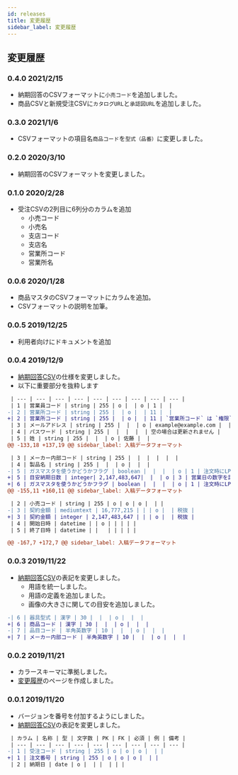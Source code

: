 ```yaml
---
id: releases
title: 変更履歴
sidebar_label: 変更履歴
---
```



## 変更履歴

### 0.4.0 2021/2/15

- 納期回答のCSVフォーマットに`小売コード`を追加しました。
- 商品CSVと新規受注CSVに`カタログURL`と`承認図URL`を追加しました。

### 0.3.0 2021/1/6

- CSVフォーマットの項目名`商品コード`を`型式（品番）`に変更しました。

### 0.2.0 2020/3/10

- 納期回答のCSVフォーマットを変更しました。

### 0.1.0 2020/2/28

- 受注CSVの2列目に6列分のカラムを追加
  - 小売コード
  - 小売名
  - 支店コード
  - 支店名
  - 営業所コード
  - 営業所名

### 0.0.6 2020/1/28

- 商品マスタのCSVフォーマットにカラムを追加。
- CSVフォーマットの説明を加筆。

### 0.0.5 2019/12/25

- 利用者向けにドキュメントを追加

### 0.0.4 2019/12/9

- [納期回答CSV](csv.md)の仕様を変更しました。
- 以下に重要部分を抜粋します

```diff
 | --- | --- | --- | --- | --- | --- | --- | --- | --- |
 | 1 | 営業員コード | string | 255 | o |  | o | 1 |  |
-| 2 | 営業所コード | string | 255 |  | o |  | 11 |  |
+| 2 | 営業所コード | string | 255 |  | o |  | 11 | `営業所コード` は `権限` が`sales` の場合に必須です。 |
 | 3 | メールアドレス | string | 255 |  |  | o | example@example.com |  |
 | 4 | パスワード | string | 255 |  |  |  |  | 空の場合は更新されません |
 | 5 | 姓 | string | 255 |  |  | o | 佐藤 |  |
@@ -133,18 +137,19 @@ sidebar_label: 入稿データフォーマット

 | 3 | メーカー内部コード | string | 255 |  |  |  |  |  |
 | 4 | 製品名 | string | 255 |  |  | o |  |  |
-| 5 | ガスマスタを使うかどうかフラグ | boolean |  |  |  | o | 1 | 注文時にLPか都市ガスかを選択する必要がある商品 |
+| 5 | 目安納期日数 | integer| 2,147,483,647|  |  | o | 3 | 営業日の数字を記載 |
+| 6 | ガスマスタを使うかどうかフラグ | boolean |  |  |  | o | 1 | 注文時にLPか都市ガスかを選択する必要がある商品 |
@@ -155,11 +160,11 @@ sidebar_label: 入稿データフォーマット

 | 2 | 小売コード | string | 255 | o | o | o |  | |
-| 3 | 契約金額 | mediumtext | 16,777,215 | | | o |  | 税抜 |
+| 3 | 契約金額 | integer | 2,147,483,647 | | | o |  | 税抜 |
 | 4 | 開始日時 | datetime | | o | | | | |
 | 5 | 終了日時 | datetime | |   | | | | |

@@ -167,7 +172,7 @@ sidebar_label: 入稿データフォーマット
```

### 0.0.3 2019/11/22

- [納期回答CSV](csv.md)の表記を変更しました。
  - 用語を統一しました。
  - 用語の定義を追加しました。
  - 画像の大きさに関しての目安を追加しました。

```diff
-| 6 | 器具型式 | 漢字 | 30 |  |  | o |  |  |
+| 6 | 商品コード | 漢字 | 30 |  |  | o |  |  |
-| 7 | 品目コード | 半角英数字 | 10 |  |  | o |  |  |
+| 7 | メーカー内部コード | 半角英数字 | 10 |  |  | o |  |  |
```

### 0.0.2 2019/11/21

- カラースキーマに準拠しました。
- [変更履歴](releases)のページを作成しました。


### 0.0.1 2019/11/20

- バージョンを番号を付加するようにしました。
- [納期回答CSV](csv.md)の表記を変更しました。

```diff
 | カラム | 名称 | 型 | 文字数 | PK | FK | 必須 | 例 | 備考 |
 | --- | --- | --- | --- | --- | --- | --- | --- | --- |
-| 1 | 受注コード | string | 255 | o | o | o |  | |
+| 1 | 注文番号 | string | 255 | o | o | o |  | |
 | 2 | 納期日 | date | o |  | |  | | |
```
